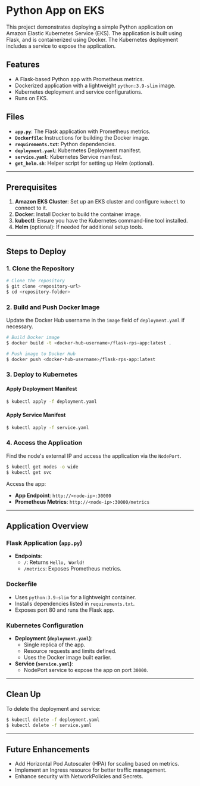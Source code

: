 # Python App on EKS

This project demonstrates deploying a simple Python application on Amazon Elastic Kubernetes Service (EKS). The application is built using Flask, and is containerized using Docker. The Kubernetes deployment includes a service to expose the application.

## Features
- A Flask-based Python app with Prometheus metrics.
- Dockerized application with a lightweight `python:3.9-slim` image.
- Kubernetes deployment and service configurations.
- Runs on EKS.

## Files

- **`app.py`**: The Flask application with Prometheus metrics.
- **`Dockerfile`**: Instructions for building the Docker image.
- **`requirements.txt`**: Python dependencies.
- **`deployment.yaml`**: Kubernetes Deployment manifest.
- **`service.yaml`**: Kubernetes Service manifest.
- **`get_helm.sh`**: Helper script for setting up Helm (optional).

---

## Prerequisites

1. **Amazon EKS Cluster**: Set up an EKS cluster and configure `kubectl` to connect to it.
2. **Docker**: Install Docker to build the container image.
3. **kubectl**: Ensure you have the Kubernetes command-line tool installed.
4. **Helm** (optional): If needed for additional setup tools.

---

## Steps to Deploy

### 1. Clone the Repository
```bash
# Clone the repository
$ git clone <repository-url>
$ cd <repository-folder>
```

### 2. Build and Push Docker Image
Update the Docker Hub username in the `image` field of `deployment.yaml` if necessary.
```bash
# Build Docker image
$ docker build -t <docker-hub-username>/flask-rps-app:latest .

# Push image to Docker Hub
$ docker push <docker-hub-username>/flask-rps-app:latest
```

### 3. Deploy to Kubernetes

#### Apply Deployment Manifest
```bash
$ kubectl apply -f deployment.yaml
```

#### Apply Service Manifest
```bash
$ kubectl apply -f service.yaml
```

### 4. Access the Application

Find the node's external IP and access the application via the `NodePort`.
```bash
$ kubectl get nodes -o wide
$ kubectl get svc
```

Access the app:
- **App Endpoint**: `http://<node-ip>:30000`
- **Prometheus Metrics**: `http://<node-ip>:30000/metrics`

---

## Application Overview

### Flask Application (`app.py`)
- **Endpoints**:
  - `/`: Returns `Hello, World!`
  - `/metrics`: Exposes Prometheus metrics.

### Dockerfile
- Uses `python:3.9-slim` for a lightweight container.
- Installs dependencies listed in `requirements.txt`.
- Exposes port 80 and runs the Flask app.

### Kubernetes Configuration
- **Deployment (`deployment.yaml`)**:
  - Single replica of the app.
  - Resource requests and limits defined.
  - Uses the Docker image built earlier.
- **Service (`service.yaml`)**:
  - NodePort service to expose the app on port `30000`.

---

## Clean Up
To delete the deployment and service:
```bash
$ kubectl delete -f deployment.yaml
$ kubectl delete -f service.yaml
```

---

## Future Enhancements
- Add Horizontal Pod Autoscaler (HPA) for scaling based on metrics.
- Implement an Ingress resource for better traffic management.
- Enhance security with NetworkPolicies and Secrets.
